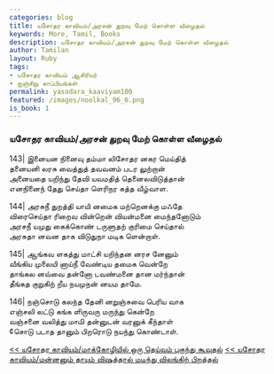 ```yaml
---  
categories: blog  
title: யசோதர காவியம்/அரசன் துறவு மேற் கொள்ள வீழைதல்
keywords: More, Tamil, Books  
description: யசோதர காவியம்/அரசன் துறவு மேற் கொள்ள வீழைதல்
author: Tamilan  
layout: Ruby  
tags:     
- யசோதர காவியம் ஆசிரியர்
- ஐஞ்சிறு காப்பியங்கள்
permalink: yasodara_kaaviyam100  
featured: /images/noolkal_96_6.png  
is_book: 1
---  
```



### யசோதர காவியம்/அரசன் துறவு மேற் கொள்ள வீழைதல்

143| இனையன நினைவு தம்மா லிசோதர னகர மெய்தித்  
தனையனி லரசு வைத்துத் தவவனம் படர லுற்றான்  
அனையதை யறிந்து தேவி யவமதித் தெனைலவிடுத்தான்  
எனநினைந் தேது செய்தா ளெரிநர கத்த வீழ்வாள.

144| அரசுநீ துறத்தி யாயி னமைக மற்றெனக்கு மஃதே  
விரைசெய்தா ரிறைவ வின்றென் வியன்மனை மைந்தனோடும்  
அரசநீ யமுது கைக்கொண் டருளுதற் குரிமை செய்தால்  
அரசுதா னவன தாக விடுதுநா மடிக ளென்றாள்.

145| ஆங்கவ ளகத்து மாட்சி யறிந்தன னரச னேனும்  
வீங்கிய முலையி னாய்நீ வேண்டிய தமைக வென்றே  
தாங்கல னவ்வை தன்னோ டவண்மனை தான மர்ந்தான்  
தீங்கத குறுகிற் றீய நயமுநன் னயம தாமே.

146| நஞ்சொடு கலந்த தேனி னறுஞ்சுவை பெரிய வாக  
எஞ்சலி லட்டு கங்க ளிருவரு மருந்து கென்றே  
வஞ்சனை வலித்து மாமி தன்னுடன் வரனுக் கீந்தாள்  
¢சொடு படாத தானும் பிறரொடு நயந்து கொண்டாள்.

[<< யசோதர காவியம்/மாக்கோழியில் ஒரு தெய்வம் புகுந்து கூவுதல்](yasodara_kaaviyam99) [<< யசோதர காவியம்/மன்னனும் தாயும் விஷத்தால் மடிந்து விலங்கிற் பிறத்தல்](yasodara_kaaviyam101)


